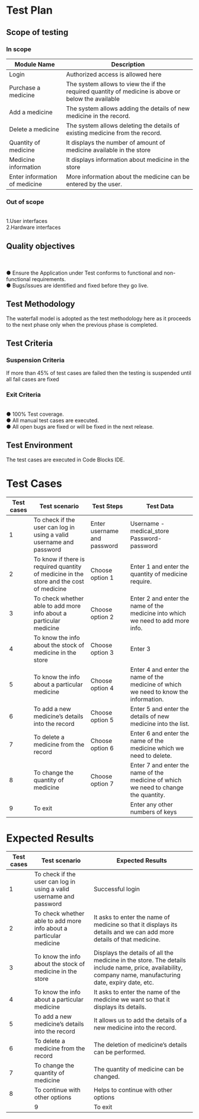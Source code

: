 # **Test Plan**
## **Scope of testing**
### **In scope**

|Module Name                                                          |	Description
|---------------------------------------------------------------------|-----------------------
|Login	                                                              |    Authorized access is allowed here                               
| Purchase a medicine                                                 |	The system allows to view the if the required quantity of medicine is above or below the available       |                                                                     | quantity of medicine in the store and calculates the cost of medicine required.
| Add a medicine	                                              | The system allows adding the details of new medicine in the record.
| Delete a medicine	                                              |  The system allows deleting the details of existing medicine from the record.
|Quantity of medicine                                                 |	It displays the number of amount of medicine available in the store
|Medicine information	                                              | It displays information about medicine in the store
|Enter information of medicine                                        |	More information about the medicine can be entered by the user.


### **Out of scope**
</br>1.User interfaces
</br>2.Hardware interfaces
## **Quality objectives**
</br></br>●	Ensure the Application under Test conforms to functional and non-functional requirements.
</br>●	Bugs/issues are identified and fixed before they go live.
## **Test Methodology**
 The waterfall model is adopted as the test methodology here as it proceeds to the next phase only when the previous phase is completed.
## **Test Criteria**
### **Suspension Criteria**
 If more than 45% of test cases are failed then the testing is suspended until all fail cases are fixed
### **Exit Criteria**
</br>●	100% Test coverage.
</br>●	All manual test cases are executed.
</br>●	All open bugs are fixed or will be fixed in the next release.
## **Test Environment**
The test cases are executed in Code Blocks IDE.


# **Test Cases**
   
|Test cases|Test scenario	                                                      |Test Steps	             |Test Data   
|----------|--------------------------------------------------------------------------|------------------------------|---------------------------------------------------
| 1|	To check if the user can log in using a valid username and password |	Enter username and password  |	Username - medical_store   </br>Password- password
|2|To know if there is required quantity of medicine in the store and the cost of medicine | Choose option 1| Enter 1 and enter the quantity of medicine require.|
|3 |	To check whether able to add more info about a particular medicine    |	Choose option 2	  |  Enter 2 and enter the name of the medicine into which we need to add more info.
|    4     |	To know the info about the stock of medicine in the store	      |  Choose option 3	     |   Enter 3
|5|	To know the info about a particular medicine	 |      Choose option 4	     |   Enter 4 and enter the name of the medicine of which we need to know the information.
|    6	|To add a new medicine’s details into the record	|   Choose option 5	|   Enter 5 and enter the details of new medicine into the list.
  |  7|	To delete a medicine from the record|	Choose option 6	|Enter 6 and enter the name of the medicine which we need to delete.|
  |  8 |	To change the quantity of medicine	|Choose option 7	|Enter 7 and enter the name of the medicine of which we need to change the quantity.|
   | 9	|To exit 	||	Enter any other numbers of keys

# **Expected Results**

|Test cases|Test scenario	|Expected Results|
|----------|-----------------|-----------------------------------------|
|1	|To check if the user can log in using a valid username and password	|Successful login|
|2	|To check whether able to add more info about a particular medicine|	It asks to enter the name of medicine so that it displays its details and we can add more details of that medicine.
|3|To know the info about the stock of medicine in the store	|Displays the details of all the medicine in the store. The details include name, price, availability, company name, manufacturing date, expiry date, etc.|
|4	|To know the info about a particular medicine|	It asks to enter the name of the medicine we want so that it displays its details.|
 |5	|To add a new medicine’s details into the record|	It allows us to add the details of a new medicine into the record.|
  |6	|To delete a medicine from the record|	The deletion of medicine’s details can be performed.|
   | 7 |	To change the quantity of medicine	|The quantity of medicine can be changed.|
   | 8|	To continue with other options|	Helps to continue with other options|
    |9|	To exit|	It exits from the program|

